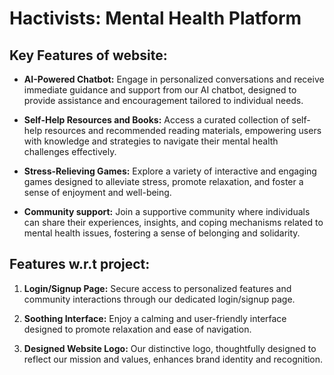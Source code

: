 # Hactivists: Mental Health Platform

## Key Features of website:

- **AI-Powered Chatbot:** Engage in personalized conversations and receive immediate guidance and support from our AI chatbot, designed to provide assistance and encouragement tailored to individual needs.

- **Self-Help Resources and Books:** Access a curated collection of self-help resources and recommended reading materials, empowering users with knowledge and strategies to navigate their mental health challenges effectively.

- **Stress-Relieving Games:** Explore a variety of interactive and engaging games designed to alleviate stress, promote relaxation, and foster a sense of enjoyment and well-being.

- **Community support:** Join a supportive community where individuals can share their experiences, insights, and coping mechanisms related to mental health issues, fostering a sense of belonging and solidarity.

## Features w.r.t project:

1. **Login/Signup Page:** Secure access to personalized features and community interactions through our dedicated login/signup page.

2. **Soothing Interface:** Enjoy a calming and user-friendly interface designed to promote relaxation and ease of navigation.

3. **Designed Website Logo:** Our distinctive logo, thoughtfully designed to reflect our mission and values, enhances brand identity and recognition.
